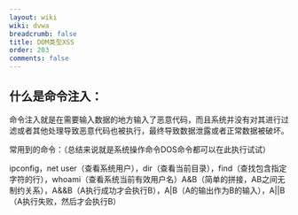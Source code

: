 ```yaml
---
layout: wiki
wiki: dvwa
breadcrumb: false
title: DOM类型XSS
order: 203
comments: false
---
```


## 什么是命令注入：

命令注入就是在需要输入数据的地方输入了恶意代码，而且系统并没有对其进行过滤或者其他处理导致恶意代码也被执行，最终导致数据泄露或者正常数据被破坏。

常用到的命令：（总结来说就是系统操作命令DOS命令都可以在此执行试试）

ipconfig，net user（查看系统用户），dir（查看当前目录），find（查找包含指定字符的行），whoami（查看系统当前有效用户名）A&B（简单的拼接，AB之间无制约关系），A&&B（A执行成功才会执行B），A|B（A的输出作为B的输入），A||B（A执行失败，然后才会执行B）